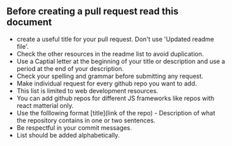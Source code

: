 ## Before creating a pull request read this document

- create a useful title for your pull request. Don't use 'Updated readme file'.
- Check the other resources in the readme list to avoid duplication.
- Use a Captial letter at the beginning of your title or description and use a period at the end of your description.
- Check your spelling and grammar before submitting any request.
- Make individual request for every github repo you want to add.
- This list is limited to web development resources.
- You can add github repos for different JS frameworks like repos with react matterial only.
- Use the folllowing format [title](link of the repo) - Description of what the repository contains in one or two sentences.
- Be respectful in your commit messages.
- List should be added alphabetically.
